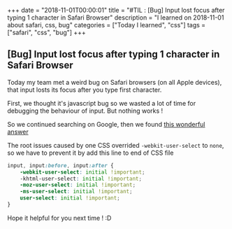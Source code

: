 +++
date = "2018-11-01T00:00:01"
title = "#TIL : [Bug] Input lost focus after typing 1 character in Safari Browser"
description = "I learned on 2018-11-01 about safari, css, bug"
categories = ["Today I learned", "css"]
tags = ["safari", "css", "bug"]
+++



## [Bug] Input lost focus after typing 1 character in Safari Browser

Today my team met a weird bug on Safari browsers (on all Apple devices), that input losts its focus after you type first character.

First, we thought it's javascript bug so we wasted a lot of time for debugging the behaviour of input. But nothing works !

So we continued searching on Google, then we found [this wonderful answer](https://stackoverflow.com/a/25619579)

The root issues caused by one CSS overrided `-webkit-user-select` to `none`, so we have to prevent it by add this line to end of CSS file

```css
input, input:before, input:after {
	-webkit-user-select: initial !important;
	-khtml-user-select: initial !important;
	-moz-user-select: initial !important;
	-ms-user-select: initial !important;
	user-select: initial !important;
} 
```

Hope it helpful for you next time ! :D
